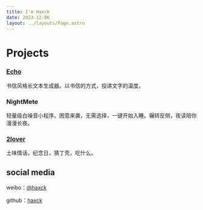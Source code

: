 ```yaml
---
title: I'm Haxck
date: 2023-12-06
layout: ../layouts/Page.astro
---
```



# Projects

### [Echo](http://echo.haxck.com)

书信风格长文本生成器。以书信的方式，投递文字的温度。

### NightMete

轻量级白噪音小程序。困意来袭，无需选择，一键开始入睡。辗转反侧，夜读陪你漫漫长夜。

### [2lover](https://2l.haxck.com)

土味情话，纪念日，猜丁壳，吃什么。

## social media

weibo：[@haxck](https://weibo.com/haxck)

github：[haxck](https://github.com/haxck)




